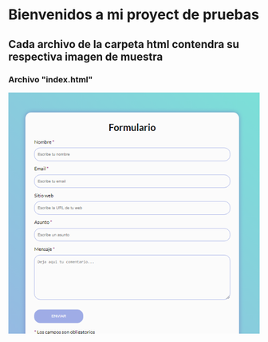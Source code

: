 # Bienvenidos a mi proyect de pruebas

## Cada archivo de la carpeta html contendra su respectiva imagen de muestra

### Archivo "index.html"

![captura de pantalla de la evidencia del archivo html/index.html.](img/ejercicios/img1.png)
